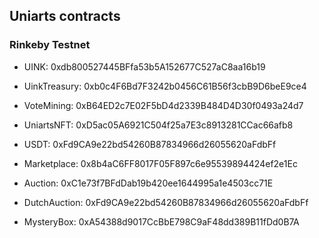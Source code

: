 ## Uniarts contracts

### Rinkeby Testnet 

- UINK: 0xdb800527445BFfa53b5A152677C527aC8aa16b19

- UinkTreasury: 0xb0c4F6Bd7F3242b0456C61B56f3cbB9D6beE9ce4

- VoteMining: 0xB64ED2c7E02F5bD4d2339B484D4D30f0493a24d7

- UniartsNFT: 0xD5ac05A6921C504f25a7E3c8913281CCac66afb8

- USDT: 0xFd9CA9e22bd54260B87834966d26055620aFdbFf

- Marketplace: 0x8b4aC6FF8017F05F897c6e95539894424ef2e1Ec

- Auction: 0xC1e73f7BFdDab19b420ee1644995a1e4503cc71E

- DutchAuction: 0xFd9CA9e22bd54260B87834966d26055620aFdbFf

- MysteryBox: 0xA54388d9017CcBbE798C9aF48dd389B11fDd0B7A